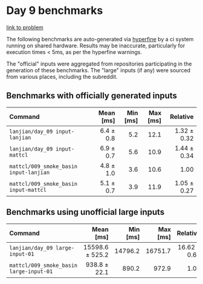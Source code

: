 # Day 9 benchmarks

[link to problem](http://adventofcode.com/2021/day/9)

The following benchmarks are auto-generated via [hyperfine](https://github.com/sharkdp/hyperfine) by a ci system running on shared hardware. Results may be inaccurate, particularly for execution times < 5ms, as per the hyperfine warnings.

The "official" inputs were aggregated from repositories participating in the generation of these benchmarks. The "large" inputs (if any) were sourced from various places, including the subreddit.

## Benchmarks with officially generated inputs
| Command | Mean [ms] | Min [ms] | Max [ms] | Relative |
|:---|---:|---:|---:|---:|
| `lanjian/day_09 input-lanjian` | 6.4 ± 0.8 | 5.2 | 12.1 | 1.32 ± 0.32 |
| `lanjian/day_09 input-mattcl` | 6.9 ± 0.7 | 5.6 | 10.9 | 1.44 ± 0.34 |
| `mattcl/009_smoke_basin input-lanjian` | 4.8 ± 1.0 | 3.6 | 10.6 | 1.00 |
| `mattcl/009_smoke_basin input-mattcl` | 5.1 ± 0.7 | 3.9 | 11.9 | 1.05 ± 0.27 |
## Benchmarks using unofficial large inputs
| Command | Mean [ms] | Min [ms] | Max [ms] | Relative |
|:---|---:|---:|---:|---:|
| `lanjian/day_09 large-input-01` | 15598.6 ± 525.2 | 14796.2 | 16751.7 | 16.62 ± 0.68 |
| `mattcl/009_smoke_basin large-input-01` | 938.8 ± 22.1 | 890.2 | 972.9 | 1.00 |
